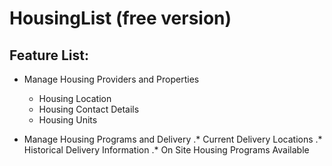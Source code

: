 # HousingList (free version)

## Feature List:

  * Manage Housing Providers and Properties
    - Housing Location
    - Housing Contact Details
    - Housing Units

  * Manage Housing Programs and Delivery
   .* Current Delivery Locations
   .* Historical Delivery Information
  .* On Site Housing Programs Available
